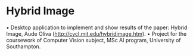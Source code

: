 # Hybrid Image
• Desktop application to implement and show results of the paper: Hybrid Image, Aude Oliva (http://cvcl.mit.edu/hybridimage.htm).
• Project for the coursework of Computer Vision subject, MSc AI program, University of Southampton.

